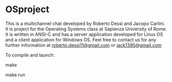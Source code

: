 # OSproject

This is a multichannel chat developed by Roberto Dessì and Jacopo Carlini.
It is project for the Operating Systems class at Sapienza University of Rome.
It is written in ANSI-C and has a server application developed for Linux OS and a client application for Windows OS.
Feel free to contact us for any further information at roberto.dessi11@gmail.com or jack1395@gmail.com


To compile and launch:

make

make run
